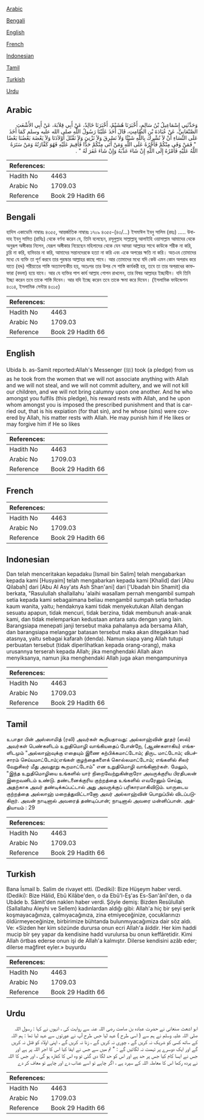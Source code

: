 [Arabic](#arabic)

[Bengali](#bengali)

[English](#english)

[French](#french)

[Indonesian](#indonesian)

[Tamil](#tamil)

[Turkish](#turkish)

[Urdu](#urdu)

## Arabic


<div dir="rtl" lang="ar" style={{fontSize:'larger',backgroundColor:'#f8f9fa',padding:20}}>
وَحَدَّثَنِي إِسْمَاعِيلُ بْنُ سَالِمٍ، أَخْبَرَنَا هُشَيْمٌ، أَخْبَرَنَا خَالِدٌ، عَنْ أَبِي قِلاَبَةَ، عَنْ أَبِي الأَشْعَثِ الصَّنْعَانِيِّ، عَنْ عُبَادَةَ بْنِ الصَّامِتِ، قَالَ أَخَذَ عَلَيْنَا رَسُولُ اللَّهِ صلى الله عليه وسلم كَمَا أَخَذَ عَلَى النِّسَاءِ أَنْ لاَ نُشْرِكَ بِاللَّهِ شَيْئًا وَلاَ نَسْرِقَ وَلاَ نَزْنِيَ وَلاَ نَقْتُلَ أَوْلاَدَنَا وَلاَ يَعْضَهَ بَعْضُنَا بَعْضًا ‏ "‏ فَمَنْ وَفَى مِنْكُمْ فَأَجْرُهُ عَلَى اللَّهِ وَمَنْ أَتَى مِنْكُمْ حَدًّا فَأُقِيمَ عَلَيْهِ فَهُوَ كَفَّارَتُهُ وَمَنْ سَتَرَهُ اللَّهُ عَلَيْهِ فَأَمْرُهُ إِلَى اللَّهِ إِنْ شَاءَ عَذَّبَهُ وَإِنْ شَاءَ غَفَرَ لَهُ ‏"‏ ‏.‏
</div>
<div style={{backgroundColor:'#f8f9fa',padding:20, marginBottom: 10}}><table> <thead> <tr> <th>References:</th> <th></th> </tr> </thead> <tbody><tr><td>Hadith No</td><td>4463</td></tr><tr><td>Arabic No</td><td>1709.03</td></tr><tr><td>Reference</td><td>Book 29 Hadith 66</td></tr></tbody></table></div>

## Bengali


<div dir="ltr" lang="bn" style={{fontSize:'larger',backgroundColor:'#f8f9fa',padding:20}}>
হাদিস একাডেমি নাম্বারঃ ৪৩৫৫, আন্তর্জাতিক নাম্বারঃ ১৭০৯ ৪৩৫৫-(৪৩/...) ইসমাঈল ইবনু সালিম (রহঃ) ..... উবাদাহ ইবনু সামিত (রাযিঃ) থেকে বর্ণনা করেন যে, তিনি বলেছেন, রসূলুল্লাহ সাল্লাল্লাহু আলাইহি ওয়াসাল্লাম আমাদের থেকে অনুরূপ অঙ্গীকার নিলেন, যেরূপ অঙ্গীকার নিয়েছেন মহিলাদের থেকে যেন আমরা আল্লাহর সাথে কাউকে শরীক না করি, চুরি না করি, ব্যভিচার না করি, আমাদের সন্তানদেরকে হত্যা না করি এবং একে অপরের ক্ষতি না করি। অতএব তোমাদের মধ্যে যে ব্যক্তি তা পূর্ণ করবে তার পুরস্কার আল্লাহর কাছে পাবে। আর তোমাদের মধ্যে যদি কেউ এমন কোন অপরাধ করে যাতে (হদ্দ) শরীয়তের শাস্তি অত্যাবশ্যকীয় হয়, অতঃপর তার উপর সে শাস্তি কার্যকরী হয়, তবে তা তার অপরাধের কাফফারা (বদলা) হয়ে যাবে। আর যে ব্যক্তির পাপ কার্য আল্লাহ গোপন রাখলেন, তার বিষয় আল্লাহর ইচ্ছাধীন। যদি তিনি ইচ্ছা করেন তবে তাকে শাস্তি দিবেন। আর যদি ইচ্ছে করেন তবে তাকে ক্ষমা করে দিবেন। (ইসলামিক ফাউন্ডেশন ৪৩১৪, ইসলামিক সেন্টার ৪৩১৫)
</div>
<div style={{backgroundColor:'#f8f9fa',padding:20, marginBottom: 10}}><table> <thead> <tr> <th>References:</th> <th></th> </tr> </thead> <tbody><tr><td>Hadith No</td><td>4463</td></tr><tr><td>Arabic No</td><td>1709.03</td></tr><tr><td>Reference</td><td>Book 29 Hadith 66</td></tr></tbody></table></div>

## English


<div dir="ltr" lang="en" style={{fontSize:'larger',backgroundColor:'#f8f9fa',padding:20}}>
Ubida b. as-Samit reported:Allah's Messenger (ﷺ) took (a pledge) from us as he took from the women that we will not associate anything with Allah and we will not steal, and we will not commit adultery, and we will not kill our children, and we will not bring calumny upon one another. And he who amongst you fulfils (this pledge), his reward rests with Allah, and he upon whom amongst you is imposed the prescribed punishment and that is carried out, that is his expiation (for that sin), and he whose (sins) were covered by Allah, his matter rests with Allah. He may punish him if He likes or may forgive him if He so likes
</div>
<div style={{backgroundColor:'#f8f9fa',padding:20, marginBottom: 10}}><table> <thead> <tr> <th>References:</th> <th></th> </tr> </thead> <tbody><tr><td>Hadith No</td><td>4463</td></tr><tr><td>Arabic No</td><td>1709.03</td></tr><tr><td>Reference</td><td>Book 29 Hadith 66</td></tr></tbody></table></div>

## French


<div dir="ltr" lang="fr" style={{fontSize:'larger',backgroundColor:'#f8f9fa',padding:20}}>

</div>
<div style={{backgroundColor:'#f8f9fa',padding:20, marginBottom: 10}}><table> <thead> <tr> <th>References:</th> <th></th> </tr> </thead> <tbody><tr><td>Hadith No</td><td>4463</td></tr><tr><td>Arabic No</td><td>1709.03</td></tr><tr><td>Reference</td><td>Book 29 Hadith 66</td></tr></tbody></table></div>

## Indonesian


<div dir="ltr" lang="id" style={{fontSize:'larger',backgroundColor:'#f8f9fa',padding:20}}>
Dan telah menceritakan kepadaku [Ismail bin Salim] telah mengabarkan kepada kami [Husyaim] telah mengabarkan kepada kami [Khalid] dari [Abu Qilabah] dari [Abu Al Asy'ats Ash Shan'ani] dari ['Ubadah bin Shamit] dia berkata, "Rasulullah shallallahu 'alaihi wasallam pernah mengambil sumpah setia kepada kami sebagaimana beliau mengambil sumpah setia terhadap kaum wanita, yaitu; hendaknya kami tidak menyekutukan Allah dengan sesuatu apapun, tidak mencuri, tidak berzina, tidak membunuh anak-anak kami, dan tidak melemparkan kedustaan antara satu dengan yang lain. Barangsiapa menepati janji tersebut maka pahalanya ada bersama Allah, dan barangsiapa melanggar batasan tersebut maka akan ditegakkan had atasnya, yaitu sebagai kafarah (denda). Namun siapa yang Allah tutupi perbuatan tersebut (tidak diperlihatkan kepada orang-orang), maka urusannya terserah kepada Allah; jika menghendaki Allah akan menyiksanya, namun jika menghendaki Allah juga akan mengampuninya
</div>
<div style={{backgroundColor:'#f8f9fa',padding:20, marginBottom: 10}}><table> <thead> <tr> <th>References:</th> <th></th> </tr> </thead> <tbody><tr><td>Hadith No</td><td>4463</td></tr><tr><td>Arabic No</td><td>1709.03</td></tr><tr><td>Reference</td><td>Book 29 Hadith 66</td></tr></tbody></table></div>

## Tamil


<div dir="ltr" lang="ta" style={{fontSize:'larger',backgroundColor:'#f8f9fa',padding:20}}>
உபாதா பின் அஸ்ஸாமித் (ரலி) அவர்கள் கூறியதாவது: அல்லாஹ்வின் தூதர் (ஸல்) அவர்கள் பெண்களிடம் உறுதிமொழி வாங்கியதைப் போன்றே, (ஆண்களாகிய) எங்களிடமும் "அல்லாஹ்வுக்கு எதையும் இணை கற்பிக்கமாட்டோம்; திருட மாட்டோம்; விபச்சாரம் செய்யமாட்டோம்;எங்கள் குழந்தைகளைக் கொல்லமாட்டோம்; எங்களில் சிலர் வேறுசிலர் மீது அவதூறு கூறமாட்டோம்" என உறுதிமொழி வாங்கினார்கள். மேலும், "இந்த உறுதிமொழியை உங்களில் யார் நிறைவேற்றுகின்றாரோ அவருக்குரிய பிரதிபலன் இறைவனிடம் உண்டு. தண்டனைக்குரிய குற்றத்தை உங்களில் எவரேனும் செய்து, அதற்காக அவர் தண்டிக்கப்பட்டால் அது அவருக்குப் பரிகாரமாகிவிடும். யாருடைய குற்றத்தை அல்லாஹ் மறைத்துவிட்டானோ அவர் அல்லாஹ்வின் பொறுப்பில் விடப்படுகிறார். அவன் நாடினால் அவரைத் தண்டிப்பான்; நாடினால் அவரை மன்னிப்பான். அத்தியாயம் : 29
</div>
<div style={{backgroundColor:'#f8f9fa',padding:20, marginBottom: 10}}><table> <thead> <tr> <th>References:</th> <th></th> </tr> </thead> <tbody><tr><td>Hadith No</td><td>4463</td></tr><tr><td>Arabic No</td><td>1709.03</td></tr><tr><td>Reference</td><td>Book 29 Hadith 66</td></tr></tbody></table></div>

## Turkish


<div dir="ltr" lang="tr" style={{fontSize:'larger',backgroundColor:'#f8f9fa',padding:20}}>
Bana İsmail b. Salim de rivayet etti. (Dediki): Bize Hüşeym haber verdi. (Dediki): Bize Hâlid, Ebû Kilâbe'den, o da Ebû'l-Eş'as Es-San'ânî'den, o da Ubâde b. Sâmit'den naklen haber verdi. Şöyle demiş: Bizden Resûlullah (SalIallahu Aleyhi ve Sellem) kadınlardan aldığı gibi: Allah'a hiç bir şeyi şerik koşmayacağınıza, çalmıyacağınıza, zina etmiyeceğinize, çocuklarınızı öldürmeyeceğinize, birbirimize bühtanda bulunmıyacağımiza dair söz aldı. Ve: «Sizden her kim sözünde durursa onun ecri Allah'a âiddir. Her kim haddi mucip bîr şey yapar da kendisine hadd vurulursa bu onun keffâretidir. Kimi Allah örtbas ederse onun işi de Allah'a kalmıştır. Dilerse kendisini azâb eder; dilerse mağfiret eyler.» buyurdu
</div>
<div style={{backgroundColor:'#f8f9fa',padding:20, marginBottom: 10}}><table> <thead> <tr> <th>References:</th> <th></th> </tr> </thead> <tbody><tr><td>Hadith No</td><td>4463</td></tr><tr><td>Arabic No</td><td>1709.03</td></tr><tr><td>Reference</td><td>Book 29 Hadith 66</td></tr></tbody></table></div>

## Urdu


<div dir="rtl" lang="ur" style={{fontSize:'larger',backgroundColor:'#f8f9fa',padding:20}}>
ابو اشعث صنعانی نے حضرت عبادہ بن صامت رضی اللہ عنہ سے روایت کی ، انہوں نے کہا : رسول اللہ صلی اللہ علیہ وسلم نے ہم سے ( اسی طرح ) عہد لیا جس طرح آپ نے عورتوں سے عہد لیا تھا : ہم اللہ کے ساتھ کسی کو شریک نہ کریں گے ، چوری نہ کریں گے ، زنا نہ کریں گے ، اپنی اولاد کو قتل نہ کریں گے اور ایک دوسرے پر تہمت نہ لگائیں گے : " تم میں سے جس نے ایفا کیا اس کا اجر اللہ پر ہے اور جس نے ایسا کام کیا جس پر حد ہے اور اس کو حد لگا دی گئی تو وہ اس کا کفارہ ہو گی ، اور جس کا اللہ نے پردہ رکھا اس کا معاملہ اللہ کے سپرد ہے ، اگر چاہے تو اسے عذاب دے اور چاہے تو معاف کر دے
</div>
<div style={{backgroundColor:'#f8f9fa',padding:20, marginBottom: 10}}><table> <thead> <tr> <th>References:</th> <th></th> </tr> </thead> <tbody><tr><td>Hadith No</td><td>4463</td></tr><tr><td>Arabic No</td><td>1709.03</td></tr><tr><td>Reference</td><td>Book 29 Hadith 66</td></tr></tbody></table></div>